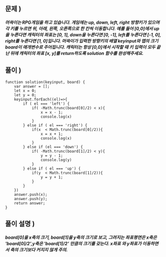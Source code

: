 ## 문제 )

##### 머쓱이는 RPG게임을 하고 있습니다. 게임에는 up, down, left, right 방향키가 있으며 각 키를 누르면 위, 아래, 왼쪽, 오른쪽으로 한 칸씩 이동합니다. 예를 들어 [0,0]에서 up을 누른다면 캐릭터의 좌표는 [0, 1], down을 누른다면 [0, -1], left를 누른다면 [-1, 0], right를 누른다면 [1, 0]입니다. 머쓱이가 입력한 방향키의 배열 keyinput와 맵의 크기 board이 매개변수로 주어집니다. 캐릭터는 항상 [0,0]에서 시작할 때 키 입력이 모두 끝난 뒤에 캐릭터의 좌표 [x, y]를 return하도록 solution 함수를 완성해주세요.

## 풀이 )
<pre><code>function solution(keyinput, board) {
    var answer = [];
    let x = 0;
    let y = 0;
    keyinput.forEach((el)=>{
        if ( el === 'left') {
            if( -Math.trunc(board[0]/2) < x){
                x = x - 1;    
                console.log(x)
            }
        } else if ( el === 'right') {
            if(x  < Math.trunc(board[0]/2)){
                x = x + 1;    
                console.log(x)
            }
        } else if (el === 'down') {
            if( -Math.trunc(board[1]/2) < y){
                y = y - 1;    
                console.log(y)
            }
        } else if ( el === 'up') {
            if(y  < Math.trunc(board[1]/2)){
                y = y + 1;    
            }
        }
    })
    answer.push(x);
    answer.push(y);
    return answer;
}</code></pre> 

## 풀이 설명 ) 

##### board[0]을 x축의 크기, board[1]을 y축의 크기로 보고, 그려지는 좌표평면은 x축은 'board[0]/2',y축은 'board[1]/2' 만큼의 크기를 갖는다. x좌표 와 y좌표가 이동하면서 축의 크기보다 커지지 않게 주의. 
